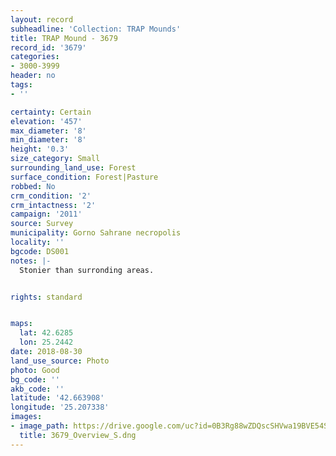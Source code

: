 ```yaml
---
layout: record
subheadline: 'Collection: TRAP Mounds'
title: TRAP Mound - 3679
record_id: '3679'
categories:
- 3000-3999
header: no
tags:
- ''

certainty: Certain
elevation: '457'
max_diameter: '8'
min_diameter: '8'
height: '0.3'
size_category: Small
surrounding_land_use: Forest
surface_condition: Forest|Pasture
robbed: No
crm_condition: '2'
crm_intactness: '2'
campaign: '2011'
source: Survey
municipality: Gorno Sahrane necropolis
locality: ''
bgcode: DS001
notes: |-
  Stonier than surronding areas.


rights: standard


maps:
  lat: 42.6285
  lon: 25.2442
date: 2018-08-30
land_use_source: Photo
photo: Good
bg_code: ''
akb_code: ''
latitude: '42.663908'
longitude: '25.207338'
images:
- image_path: https://drive.google.com/uc?id=0B3Rg88wZDQscSHVwa19BVE54STA
  title: 3679_Overview_S.dng
---
```

